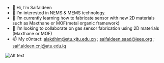 - 👋 Hi, I’m Saifaldeen 
- 👀 I’m interested in NEMS & MEMS technology.
- 🌱 I’m currently learning how to fabricate sensor with new 2D materials such as Maxthane or MOF(metal organic framework) 
- 💞️ I’m looking to collaborate on gas sensor fabrication using 2D materials (Maxthane or MOF)
- 📫 My c0ntact: alakdhim@stu.xjtu.edu.cn ; saifaldeen.saad@ieee.org ; saif.aldeen.cnj@atu.edu.iq

<img
  src="https://i1.rgstatic.net/ii/institution.image/AS%3A267457388843037%401440778219029_l"
  alt="Alt text"
  title="XJTU"
  style="display: inline-block; margin: 0 auto; max-width: 300px">
<!---
saifalseedi/saifalseedi is a ✨ special ✨ repository because its `README.md` (this file) appears on your GitHub profile.
You can click the Preview link to take a look at your changes.
--->

